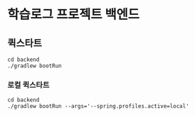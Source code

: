 # 학습로그 프로젝트 백엔드

## 퀵스타트
```
cd backend
./gradlew bootRun
```

### 로컬 퀵스타트
```
cd backend
./gradlew bootRun --args='--spring.profiles.active=local'
```
